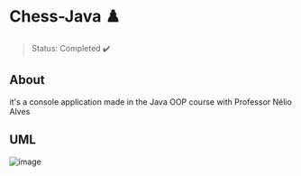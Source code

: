 <h1>Chess-Java ♟️</h1>

> Status: Completed ✔️

## About
<p>it's a console application made in the Java OOP course with Professor Nélio Alves<br>
</p>

## UML

![image](https://user-images.githubusercontent.com/86934921/159163663-d1601ae2-4f2d-4dc2-a81e-c04555c35485.png)


